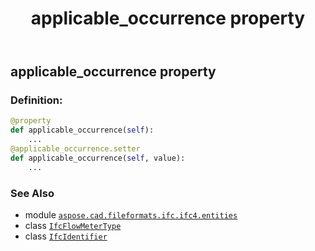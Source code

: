 ﻿---
title: applicable_occurrence property
second_title: Aspose.CAD for Python via .NET API References
description: 
type: docs
weight: 30
url: /python-net/aspose.cad.fileformats.ifc.ifc4.entities/ifcflowmetertype/applicable_occurrence/
is_root: false
---

## applicable_occurrence property

### Definition:
```python
@property
def applicable_occurrence(self):
    ...
@applicable_occurrence.setter
def applicable_occurrence(self, value):
    ...
```

### See Also
* module [`aspose.cad.fileformats.ifc.ifc4.entities`](../../)
* class [`IfcFlowMeterType`](/cad/python-net/aspose.cad.fileformats.ifc.ifc4.entities/ifcflowmetertype)
* class [`IfcIdentifier`](/cad/python-net/aspose.cad.fileformats.ifc.ifc4.types/ifcidentifier)
